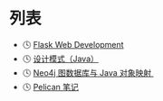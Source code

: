 # 列表
- 🕓 [Flask Web Development][1]
- 🕓 [设计模式（Java）][2]
- 🕓 [Neo4j 图数据库与 Java 对象映射 ][3]
- 🕓 [Pelican 笔记][4]

[1]:	/Flask/flask-web-development.md
[2]:	/design-pattern-course/design-pattern-course.md
[3]:	/neo4j-graph-db-and-ogm.md
[4]:    /pelican.md